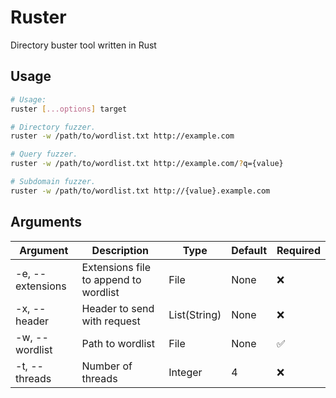 # Ruster

Directory buster tool written in Rust

## Usage

```bash
# Usage:
ruster [...options] target

# Directory fuzzer.
ruster -w /path/to/wordlist.txt http://example.com

# Query fuzzer.
ruster -w /path/to/wordlist.txt http://example.com/?q={value}

# Subdomain fuzzer.
ruster -w /path/to/wordlist.txt http://{value}.example.com
```

## Arguments

| Argument | Description | Type | Default | Required |
| --- | --- | --- | --- | --- |
| -e, --extensions | Extensions file to append to wordlist | File | None | ❌ |
| -x, --header | Header to send with request | List(String) | None | ❌ |
| -w, --wordlist | Path to wordlist | File | None | ✅ |
| -t, --threads | Number of threads | Integer | 4 | ❌ |
